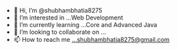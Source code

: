 - 👋 Hi, I’m @shubhambhatia8275
- 👀 I’m interested in ...Web Development
- 🌱 I’m currently learning ...Core and Advanced Java
- 💞️ I’m looking to collaborate on ...
- 📫 How to reach me ...shubhambhatia8275@gmail.com

<!---
shubhambhatia8275/shubhambhatia8275 is a ✨ special ✨ repository because its `README.md` (this file) appears on your GitHub profile.
You can click the Preview link to take a look at your changes.
--->
